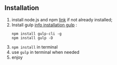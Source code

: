 ## Installation
1) install node.js and npm [link](https://nodejs.org/en/) if not already installed;
2) Install gulp [info installation gulp](https://gulpjs.com/) : 
    ```
    npm install gulp-cli -g
    npm install gulp -D
    ```
3) `npm install` in terminal
4) use `gulp` in terminal when needed
5) enjoy